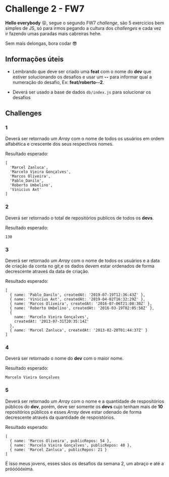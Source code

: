 # Challenge 2 - FW7

**Hello everybody** 😝, segue o segundo FW7 _challenge_, são 5 exercícios bem simples de JS, só para irmos pegando a cultura dos _challenges_ e cada vez ir fazendo umas paradas mais cabreiras hehe.

Sem mais delongas, bora codar 😎

## Informações úteis

- Lembrando que deve ser criado uma **feat** com o nome do **dev** que estiver solucionando os desafios e usar um **--** para informar qual a numeração do desafio, Ex: **feat/roberto--2**.

- Deverá ser usado a base de dados `db/index.js` para solucionar os desafios

## Challenges

### 1

Deverá ser retornado um _Array_ com o nome de todos os usuários em ordem alfabética e crescente dos seus respectivos nomes.

Resultado esperado:

```
[
  'Marcel Zanluca',
  'Marcelo Vieira Gonçalves',
  'Marcos Oliveira',
  'Pablo_Danilo',
  'Roberto Umbelino',
  'Vinicius Axt'
]
```

### 2

Deverá ser retornado o total de repositórios publicos de todos os **devs**.

Resultado esperado:

```
130
```

### 3

Deverá ser retornado um _Array_ com o nome de todos os usuários e a data de criação da conta no git,e os dados devem estar ordenados de forma decrescente atraveś da data de criação.

Resultado esperado:

```
[
  { name: 'Pablo_Danilo', createdAt: '2019-07-19T12:36:43Z' },
  { name: 'Vinicius Axt', createdAt: '2019-04-02T16:32:29Z' },
  { name: 'Marcos Oliveira', createdAt: '2016-07-06T21:08:30Z' },
  { name: 'Roberto Umbelino', createdAt: '2016-03-19T02:05:58Z' },
  {
    name: 'Marcelo Vieira Gonçalves',
    createdAt: '2013-07-31T20:35:14Z'
  },
  { name: 'Marcel Zanluca', createdAt: '2013-02-20T01:44:37Z' }
]
```

### 4

Deverá ser retornado o nome do **dev** com o maior nome.

Resultado esperado:

```
Marcelo Vieira Gonçalves
```

### 5

Deverá ser retornado um _Array_ com o nome e a quantidade de respositórios públicos do **dev**, porém, deve ser somente os **devs** cujo tenham mais de **10** repositórios públicos e esses _Array_ deve estar odenado de forma decrescente através da quantidade de respoistórios.

Resultado esperado:

```
[
  { name: 'Marcos Oliveira', publicRepos: 54 },
  { name: 'Marcelo Vieira Gonçalves', publicRepos: 40 },
  { name: 'Marcel Zanluca', publicRepos: 21 }
]
```

É isso meus jovens, esses sãos os desafios da semana 2, um abraço e até a próóóóóxima.
